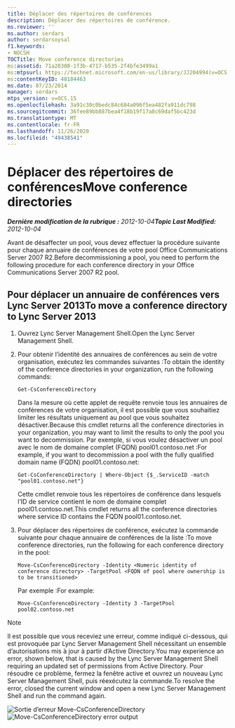 ```yaml
---
title: Déplacer des répertoires de conférences
description: Déplacer des répertoires de conférence.
ms.reviewer: ''
ms.author: serdars
author: serdarsoysal
f1.keywords:
- NOCSH
TOCTitle: Move conference directories
ms:assetid: 71a28308-1f3b-4717-b535-2f4bfe3499a1
ms:mtpsurl: https://technet.microsoft.com/en-us/library/JJ204994(v=OCS.15)
ms:contentKeyID: 48184463
ms.date: 07/23/2014
manager: serdars
mtps_version: v=OCS.15
ms.openlocfilehash: 3a91c30c0bedc84c684a096f5ea482fa911dc798
ms.sourcegitcommit: 36fee89bb887bea4f18b19f17a8c69daf5bc423d
ms.translationtype: MT
ms.contentlocale: fr-FR
ms.lasthandoff: 11/26/2020
ms.locfileid: "49438541"
---
```

# <a name="move-conference-directories"></a><span data-ttu-id="7e857-103">Déplacer des répertoires de conférences</span><span class="sxs-lookup"><span data-stu-id="7e857-103">Move conference directories</span></span>

<div data-xmlns="http://www.w3.org/1999/xhtml">

<div class="topic" data-xmlns="http://www.w3.org/1999/xhtml" data-msxsl="urn:schemas-microsoft-com:xslt" data-cs="https://msdn.microsoft.com/">

<div data-asp="https://msdn2.microsoft.com/asp">



</div>

<div id="mainSection">

<div id="mainBody"><span data-ttu-id="7e857-104">

<span> </span></span><span class="sxs-lookup"><span data-stu-id="7e857-104">

<span> </span></span></span>

<span data-ttu-id="7e857-105">_**Dernière modification de la rubrique :** 2012-10-04_</span><span class="sxs-lookup"><span data-stu-id="7e857-105">_**Topic Last Modified:** 2012-10-04_</span></span>

<span data-ttu-id="7e857-106">Avant de désaffecter un pool, vous devez effectuer la procédure suivante pour chaque annuaire de conférences de votre pool Office Communications Server 2007 R2.</span><span class="sxs-lookup"><span data-stu-id="7e857-106">Before decommissioning a pool, you need to perform the following procedure for each conference directory in your Office Communications Server 2007 R2 pool.</span></span>

<div>

## <a name="to-move-a-conference-directory-to-lync-server-2013"></a><span data-ttu-id="7e857-107">Pour déplacer un annuaire de conférences vers Lync Server 2013</span><span class="sxs-lookup"><span data-stu-id="7e857-107">To move a conference directory to Lync Server 2013</span></span>

1.  <span data-ttu-id="7e857-108">Ouvrez Lync Server Management Shell.</span><span class="sxs-lookup"><span data-stu-id="7e857-108">Open the Lync Server Management Shell.</span></span>

2.  <span data-ttu-id="7e857-109">Pour obtenir l’identité des annuaires de conférences au sein de votre organisation, exécutez les commandes suivantes :</span><span class="sxs-lookup"><span data-stu-id="7e857-109">To obtain the identity of the conference directories in your organization, run the following commands:</span></span>
    
        Get-CsConferenceDirectory
    
    <span data-ttu-id="7e857-110">Dans la mesure où cette applet de requête renvoie tous les annuaires de conférences de votre organisation, il est possible que vous souhaitiez limiter les résultats uniquement au pool que vous souhaitez désactiver.</span><span class="sxs-lookup"><span data-stu-id="7e857-110">Because this cmdlet returns all the conference directories in your organization, you may want to limit the results to only the pool you want to decommission.</span></span> <span data-ttu-id="7e857-111">Par exemple, si vous voulez désactiver un pool avec le nom de domaine complet (FQDN) pool01.contoso.net :</span><span class="sxs-lookup"><span data-stu-id="7e857-111">For example, if you want to decommission a pool with the fully qualified domain name (FQDN) pool01.contoso.net:</span></span>
    
        Get-CsConferenceDirectory | Where-Object {$_.ServiceID -match "pool01.contoso.net"}
    
    <span data-ttu-id="7e857-112">Cette cmdlet renvoie tous les répertoires de conférence dans lesquels l’ID de service contient le nom de domaine complet pool01.contoso.net.</span><span class="sxs-lookup"><span data-stu-id="7e857-112">This cmdlet returns all the conference directories where service ID contains the FQDN pool01.contoso.net.</span></span>

3.  <span data-ttu-id="7e857-113">Pour déplacer des répertoires de conférence, exécutez la commande suivante pour chaque annuaire de conférences de la liste :</span><span class="sxs-lookup"><span data-stu-id="7e857-113">To move conference directories, run the following for each conference directory in the pool:</span></span>
    
        Move-CsConferenceDirectory -Identity <Numeric identity of conference directory> -TargetPool <FQDN of pool where ownership is to be transitioned>
    
    <span data-ttu-id="7e857-114">Par exemple :</span><span class="sxs-lookup"><span data-stu-id="7e857-114">For example:</span></span>
    
        Move-CsConferenceDirectory -Identity 3 -TargetPool pool02.contoso.net

<div>


> [!NOTE]  
> <span data-ttu-id="7e857-115">Il est possible que vous receviez une erreur, comme indiqué ci-dessous, qui est provoquée par Lync Server Management Shell nécessitant un ensemble d’autorisations mis à jour à partir d’Active Directory.</span><span class="sxs-lookup"><span data-stu-id="7e857-115">You may experience an error, shown below, that is caused by the Lync Server Management Shell requiring an updated set of permissions from Active Directory.</span></span> <span data-ttu-id="7e857-116">Pour résoudre ce problème, fermez la fenêtre active et ouvrez un nouveau Lync Server Management Shell, puis réexécutez la commande.</span><span class="sxs-lookup"><span data-stu-id="7e857-116">To resolve the error, closed the current window and open a new Lync Server Management Shell and run the command again.</span></span>



</div>

<span data-ttu-id="7e857-117">![Sortie d’erreur Move-CsConferenceDirectory](images/JJ204994.4748b9e8-9651-4527-afe1-cbdc6d5ce4a8(OCS.15).jpg "Move-CsConferenceDirectory sortie d’erreur")</span><span class="sxs-lookup"><span data-stu-id="7e857-117">![Move-CsConferenceDirectory error output](images/JJ204994.4748b9e8-9651-4527-afe1-cbdc6d5ce4a8(OCS.15).jpg "Move-CsConferenceDirectory error output")</span></span>

<span data-ttu-id="7e857-118"></div>

</div>

<span> </span>

</div>

</div>

</span><span class="sxs-lookup"><span data-stu-id="7e857-118"></div>

</div>

<span> </span>

</div>

</div>

</span></span></div>

